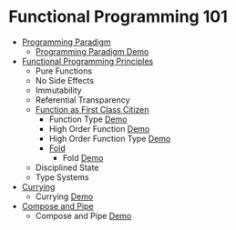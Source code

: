 # Functional Programming 101

- [Programming Paradigm](https://en.wikipedia.org/wiki/Programming_paradigm)
  - [Programming Paradigm Demo](./src/main/kotlin/EvenNumber.kt)
- [Functional Programming Principles](https://dev.to/jamesrweb/principles-of-functional-programming-4b7c)
  - Pure Functions
  - No Side Effects
  - Immutability
  - Referential Transparency
  - [Function as First Class Citizen](https://en.wikipedia.org/wiki/First-class_function)
    - Function Type [Demo](./src/main/kotlin/FunctionType.kt)
    - High Order Function [Demo](./src/main/kotlin/HighOrderFunction.kt)
    - High Order Function Type [Demo](./src/main/kotlin/HighOrderFunctionType.kt)
    - [Fold](https://en.wikipedia.org/wiki/Fold_(higher-order_function))
      - Fold [Demo](./src/main/kotlin/Fold.kt)
  - Disciplined State
  - Type Systems
- [Currying](https://en.wikipedia.org/wiki/Currying)
  - Currying [Demo](./src/main/kotlin/Currying.kt)
- [Compose and Pipe](https://en.wikipedia.org/wiki/Function_composition)
    - Compose and Pipe [Demo](./src/main/kotlin/FunctionComposition.kt)

[//]: # (https://kotlinlang.org/docs/lambdas.html)
[//]: # (https://dev.to/joelbonetr/js-functional-concepts-pipe-and-compose-1mho)
[//]: # (https://blog.coolhead.in/functional-programming-composition-of-functions)
